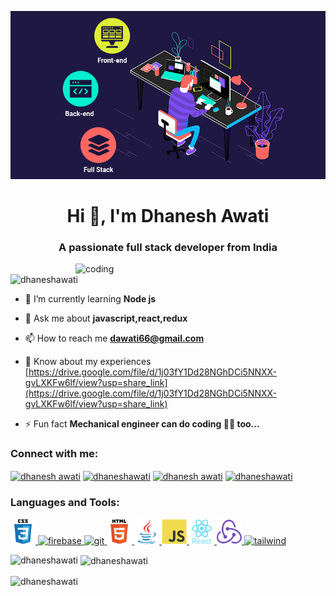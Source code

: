 ![logo](https://github.com/dhaneshawati/dhaneshawati/blob/main/fullstack.gif)

<h1 align="center">Hi 👋, I'm Dhanesh Awati</h1>
<h3 align="center">A passionate full stack developer from India</h3>

<img align="right" alt="coding" width="400" src="https://user-images.githubusercontent.com/55389276/140866485-8fb1c876-9a8f-4d6a-98dc-08c4981eaf70.gif"/>

<p align="left"> <img src="https://komarev.com/ghpvc/?username=dhaneshawati&label=Profile%20views&color=0e75b6&style=flat" alt="dhaneshawati" /> </p>

- 🌱 I’m currently learning **Node js**

- 💬 Ask me about **javascript,react,redux**

- 📫 How to reach me **dawati66@gmail.com**

- 📄 Know about my experiences [https://drive.google.com/file/d/1j03fY1Dd28NGhDCi5NNXX-gvLXKFw6lf/view?usp=share_link](https://drive.google.com/file/d/1j03fY1Dd28NGhDCi5NNXX-gvLXKFw6lf/view?usp=share_link)

- ⚡ Fun fact **Mechanical engineer can do coding 👨‍💻 too...**

<h3 align="left">Connect with me:</h3>
<p align="left">
<a href="https://linkedin.com/in/dhanesh awati" target="blank"><img align="center" src="https://raw.githubusercontent.com/rahuldkjain/github-profile-readme-generator/master/src/images/icons/Social/linked-in-alt.svg" alt="dhanesh awati" height="30" width="40" /></a>
<a href="https://codesandbox.com/dhaneshawati" target="blank"><img align="center" src="https://raw.githubusercontent.com/rahuldkjain/github-profile-readme-generator/master/src/images/icons/Social/codesandbox.svg" alt="dhaneshawati" height="30" width="40" /></a>
<a href="https://fb.com/dhanesh awati" target="blank"><img align="center" src="https://raw.githubusercontent.com/rahuldkjain/github-profile-readme-generator/master/src/images/icons/Social/facebook.svg" alt="dhanesh awati" height="30" width="40" /></a>
<a href="https://www.leetcode.com/dhaneshawati" target="blank"><img align="center" src="https://raw.githubusercontent.com/rahuldkjain/github-profile-readme-generator/master/src/images/icons/Social/leet-code.svg" alt="dhaneshawati" height="30" width="40" /></a>
</p>

<h3 align="left">Languages and Tools:</h3>
<p align="left"> <a href="https://www.w3schools.com/css/" target="_blank" rel="noreferrer"> <img src="https://raw.githubusercontent.com/devicons/devicon/master/icons/css3/css3-original-wordmark.svg" alt="css3" width="40" height="40"/> </a> <a href="https://firebase.google.com/" target="_blank" rel="noreferrer"> <img src="https://www.vectorlogo.zone/logos/firebase/firebase-icon.svg" alt="firebase" width="40" height="40"/> </a> <a href="https://git-scm.com/" target="_blank" rel="noreferrer"> <img src="https://www.vectorlogo.zone/logos/git-scm/git-scm-icon.svg" alt="git" width="40" height="40"/> </a> <a href="https://www.w3.org/html/" target="_blank" rel="noreferrer"> <img src="https://raw.githubusercontent.com/devicons/devicon/master/icons/html5/html5-original-wordmark.svg" alt="html5" width="40" height="40"/> </a> <a href="https://www.java.com" target="_blank" rel="noreferrer"> <img src="https://raw.githubusercontent.com/devicons/devicon/master/icons/java/java-original.svg" alt="java" width="40" height="40"/> </a> <a href="https://developer.mozilla.org/en-US/docs/Web/JavaScript" target="_blank" rel="noreferrer"> <img src="https://raw.githubusercontent.com/devicons/devicon/master/icons/javascript/javascript-original.svg" alt="javascript" width="40" height="40"/> </a> <a href="https://reactjs.org/" target="_blank" rel="noreferrer"> <img src="https://raw.githubusercontent.com/devicons/devicon/master/icons/react/react-original-wordmark.svg" alt="react" width="40" height="40"/> </a> <a href="https://redux.js.org" target="_blank" rel="noreferrer"> <img src="https://raw.githubusercontent.com/devicons/devicon/master/icons/redux/redux-original.svg" alt="redux" width="40" height="40"/> </a> <a href="https://tailwindcss.com/" target="_blank" rel="noreferrer"> <img src="https://www.vectorlogo.zone/logos/tailwindcss/tailwindcss-icon.svg" alt="tailwind" width="40" height="40"/> </a> </p>

<p><img align="left" src="https://github-readme-stats.vercel.app/api/top-langs?username=dhaneshawati&show_icons=true&locale=en&layout=compact" alt="dhaneshawati" /></p>

<p>&nbsp;<img align="center" src="https://github-readme-stats.vercel.app/api?username=dhaneshawati&show_icons=true&locale=en" alt="dhaneshawati" /></p>

<p><img align="center" src="https://github-readme-streak-stats.herokuapp.com/?user=dhaneshawati&" alt="dhaneshawati" /></p>
